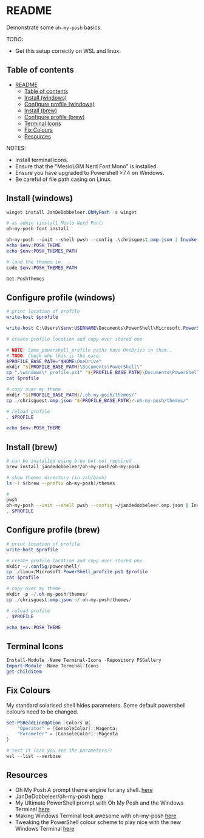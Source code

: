 # README

Demonstrate some `oh-my-posh` basics.  

TODO:

* Get this setup correctly on WSL and linux.  

## Table of contents

- [README](#readme)
  - [Table of contents](#table-of-contents)
  - [Install (windows)](#install-windows)
  - [Configure profile (windows)](#configure-profile-windows)
  - [Install (brew)](#install-brew)
  - [Configure profile (brew)](#configure-profile-brew)
  - [Terminal Icons](#terminal-icons)
  - [Fix Colours](#fix-colours)
  - [Resources](#resources)

NOTES:

* Install terminal icons.  
* Ensure that the "MesloLGM Nerd Font Mono" is installed.  
* Ensure you have upgraded to Powershell >7.4 on Windows.
* Be careful of file path casing on Linux.  

## Install (windows)

```powershell
winget install JanDeDobbeleer.OhMyPosh -s winget

# as admin (install Meslo Nerd Font)
oh-my-posh font install

oh-my-posh --init --shell pwsh --config .\chrisguest.omp.json | Invoke-Expression
echo $env:POSH_THEME
echo $env:POSH_THEMES_PATH

# load the themes in 
code $env:POSH_THEMES_PATH

Get-PoshThemes
```

## Configure profile (windows)

```ps1
# print location of profile
write-host $profile

write-host C:\Users\$env:USERNAME\Documents\PowerShell\Microsoft.PowerShell_profile.ps1

# create profile location and copy over stored one

# NOTE: Some powershell profile paths have OneDrive in them..
# TODO: Check why this is the case.
$PROFILE_BASE_PATH="$HOME\OneDrive"
mkdir "${PROFILE_BASE_PATH}\Documents\PowerShell\"
cp ".\windows\*_profile.ps1" "${PROFILE_BASE_PATH}\Documents\PowerShell\"
cat $profile

# copy over my theme
mkdir "${PROFILE_BASE_PATH}/.oh-my-posh/themes/"
cp ./chrisguest.omp.json "${PROFILE_BASE_PATH}/.oh-my-posh/themes/"

# reload profile
. $PROFILE

echo $env:POSH_THEME
```

## Install (brew)

```sh
# can be installed using brew but not required
brew install jandedobbeleer/oh-my-posh/oh-my-posh

# show themes directory (in zsh/bash)
ls -l $(brew --prefix oh-my-posh)/themes

# 
pwsh
oh-my-posh --init --shell pwsh --config ~/jandedobbeleer.omp.json | Invoke-Expression
. $PROFILE
```

## Configure profile (brew)

```ps1
# print location of profile
write-host $profile

# create profile location and copy over stored one
mkdir ~/.config/powershell/
cp ./linux/Microsoft.PowerShell_profile.ps1 $profile
cat $profile

# copy over my theme
mkdir -p ~/.oh-my-posh/themes/
cp ./chrisguest.omp.json ~/.oh-my-posh/themes/

# reload profile
. $PROFILE

echo $env:POSH_THEME
```

## Terminal Icons

```ps1
Install-Module -Name Terminal-Icons -Repository PSGallery
Import-Module -Name Terminal-Icons
get-childitem
```

## Fix Colours

My standard solarised shell hides parameters.  Some default powershell colours need to be changed.  

```ps1
Set-PSReadLineOption -Colors @{
    "Operator" = [ConsoleColor]::Magenta;
    "Parameter" = [ConsoleColor]::Magenta
}

# test it (can you see the parameters?)
wsl --list --verbose
```

## Resources

* Oh My Posh A prompt theme engine for any shell. [here](https://ohmyposh.dev)
* JanDeDobbeleer/oh-my-posh [here](https://github.com/JanDeDobbeleer/oh-my-posh)
* My Ultimate PowerShell prompt with Oh My Posh and the Windows Terminal [here](https://www.hanselman.com/blog/my-ultimate-powershell-prompt-with-oh-my-posh-and-the-windows-terminal)
* Making Windows Terminal look awesome with oh-my-posh [here](https://zimmergren.net/making-windows-terminal-look-awesome-with-oh-my-posh/)
* Tweaking the PowerShell colour scheme to play nice with the new Windows Terminal [here](https://stevenknox.net/tweaking-powershell-color-scheme-to-play-nice-with-the-new-windows-terminal/)
